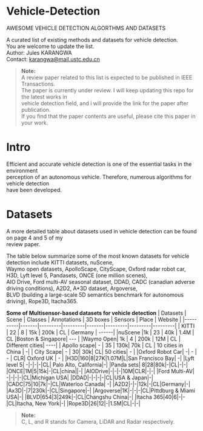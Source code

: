 # Vehicle-Detection
AWESOME VEHICLE DETECTION ALGORTHMS AND DATASETS


A curated list of existing methods and datasets for vehicle detection.  
You are welcome to update the list.  
Author: Jules KARANGWA  
Contact: karangwa@mail.ustc.edu.cn  

> **Note:**   
> A review paper related to this list is expected to be published in IEEE Transactions.  
The paper is currently under review. I will keep updating this repo for the latest works in  
vehicle detection field, and i will provide the link for the paper after publication.   
If you find that the paper contents are useful, please cite this paper in your work.  

# Intro  
Efficient and accurate vehicle detection is one of the essential tasks in the environment  
perception of an autonomous vehicle. Therefore, numerous  algorithms for vehicle detection  
have been developed. 

# Datasets  
A more detailed table about datasets used in vehicle detection can be found on page 4 and 5 of my  
review paper.  
 
The table below summarize some of the most known datasets for vehicle detection include KITTI datasets, nuScene,  
Waymo open datasets, ApolloScape, CityScape, Oxford radar robot car, H3D, Lyft level 5, Pandasets, ONCE (one million scenes),   
AIO Drive, Ford multi-AV seasonal dataset, DDAD, CADC (canadian adverse driving conditions), A2D2, A*3D dataset, Argoverse,    
BLVD (building a large-scale 5D semantics benchmark for autonomous driving), Rope3D, Itacha365.  

**Some of Multisensor-based datasets for vehicle detection**
| Datasets | Scene | Classes | Annotations | 3D boxes | Sensors | Place | Website |
|----------|-------|---------|---------|-------|---------|---------|---------|
| KITTI    |   22  |    8    | 15k | 200k |   CL   | Germany | ------|
|nuScene   |1k     | 23      | 40k | 1.4M | CL    |Boston & Singapore| --- |
|Waymo Open| 1k    | 4       | 200k | 12M | CL | Different cities| ----|
| Apollo scape| - | 35 | 130k| 70k | CL | 10 cities in China | -|
| City Scape| - | 30| 30k| CL| 50 cities| - |
|Oxford Robot Car| -| - | - | CLR| Oxford UK | - |
|H3D|160|8|27K|1.07M|L|San Francisco Bay| -|
|Lyft level 5| -|-|-|-|CL| Palo Alto, California|-| 
|Panda sets| 8|28|80k|-|CL|-|-|
|ONCE|1M|5|15k|-|CL|china||-|
|AIODrive|-|-|-|10M|CLR|-|-|
|Ford Multi-AV| -|-|-|-|CL|Michigan USA|
|DDAD|-|-|-|-|CL|USA & Japan|-|
|CADC|75|10|7k|-|CL|Waterloo Canada| -|
|A2D2|-|-|12k|-|CL|Germany|-|
|Ax3D|-|7|230k|-|CL|Singapore|-|
|Argoverse|1K|-|-|-|CL|Pittdburg & Miami USA|-|
|BLVD|654|3|249k|-|CL|Changshu China|-|
|Itacha 365|40|6|-|-|CL|Itacha, New York|-|
|Rope3D|26|12|-|1.5M|CL|-|-|

> **Note:**  
> C, L, and R stands for Camera, LiDAR and Radar respectively.
